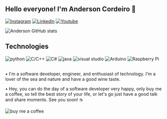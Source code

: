  ## Hello everyone! I'm Anderson Cordeiro 👋


 [![Instagram](https://img.shields.io/badge/Instagram-E4405F?style=for-the-badge&logo=instagram&logoColor=white)](https://instagram.com/andsouza96)
 [![Linkedin](https://img.shields.io/badge/LinkedIn-0077B5?style=for-the-badge&logo=linkedin&logoColor=white)](https://www.linkedin.com/in/anderson-cordeiro-souza/)
 [![Youtube](https://img.shields.io/badge/YouTube-FF0000?style=for-the-badge&logo=youtube&logoColor=white)](https://www.youtube.com/channel/UC1O5jgL7yFTooR2CHEsbv0Q)

 ![Anderson GitHub stats](https://github-readme-stats.vercel.app/api?username=AndCordeiro96&show_icons=true&theme=dracula)

 ## Technologies 
 <div style="display: inline_block">
    <img align="center" alt="python" src="https://img.shields.io/badge/Python-14354C?style=for-the-badge&logo=python&logoColor=white"/>
    <img align="center" alt="C/C++" src="https://img.shields.io/badge/C%2B%2B-00599C?style=for-the-badge&logo=c%2B%2B&logoColor=white"/>
    <img align="center" alt="C#" src="https://img.shields.io/badge/C%23-239120?style=for-the-badge&logo=c-sharp&logoColor=white"/>
    <img align="center" alt="java" src="https://img.shields.io/badge/Java-ED8B00?style=for-the-badge&logo=java&logoColor=white"/>
    <img align="center" alt="visual studio" src="https://img.shields.io/badge/Visual_Studio-5C2D91?style=for-the-badge&logo=visual%20studio&logoColor=white"/>
    <img align="center" alt="Arduino" src="https://img.shields.io/badge/Arduino-00979D?style=for-the-badge&logo=Arduino&logoColor=white"/>
    <img align="center" alt="Raspberry Pi" src="https://img.shields.io/badge/Raspberry%20Pi-A22846?style=for-the-badge&logo=Raspberry%20Pi&logoColor=white"/>

</div><br/>

  • I'm a software developer, engineer, and enthusiast of technology. I'm a lover of the sea and nature and have a good wine taste.
  
  • Hey, you can do the day of a software developer very happy, only buy me a coffee, so tell the best story of your life, or let's go just have a good talk and share moments. See you soon! ☕
  
  <div style="display: inline_block">
    <img align="center" alt="buy me a coffee" src="https://img.shields.io/badge/Buy_Me_A_Coffee-FFDD00?style=for-the-badge&logo=buy-me-a-coffee&logoColor=black"/>
</div><br/>
  
